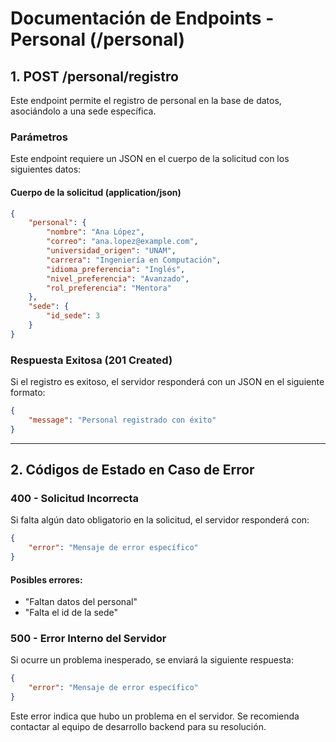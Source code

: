 # Documentación de Endpoints - Personal (/personal)

## 1. POST /personal/registro

Este endpoint permite el registro de personal en la base de datos, asociándolo a una sede específica.

### **Parámetros**
Este endpoint requiere un JSON en el cuerpo de la solicitud con los siguientes datos:

#### **Cuerpo de la solicitud (application/json)**
```json
{
    "personal": {
        "nombre": "Ana López",
        "correo": "ana.lopez@example.com",
        "universidad_origen": "UNAM",
        "carrera": "Ingeniería en Computación",
        "idioma_preferencia": "Inglés",
        "nivel_preferencia": "Avanzado",
        "rol_preferencia": "Mentora"
    },
    "sede": {
        "id_sede": 3
    }
}
```

### **Respuesta Exitosa (201 Created)**
Si el registro es exitoso, el servidor responderá con un JSON en el siguiente formato:

```json
{
    "message": "Personal registrado con éxito"
}
```

---

## 2. Códigos de Estado en Caso de Error

### **400 - Solicitud Incorrecta**
Si falta algún dato obligatorio en la solicitud, el servidor responderá con:

```json
{
    "error": "Mensaje de error específico"
}
```

#### **Posibles errores:**
- "Faltan datos del personal"
- "Falta el id de la sede"

### **500 - Error Interno del Servidor**
Si ocurre un problema inesperado, se enviará la siguiente respuesta:

```json
{
    "error": "Mensaje de error específico"
}
```

Este error indica que hubo un problema en el servidor. Se recomienda contactar al equipo de desarrollo backend para su resolución.

